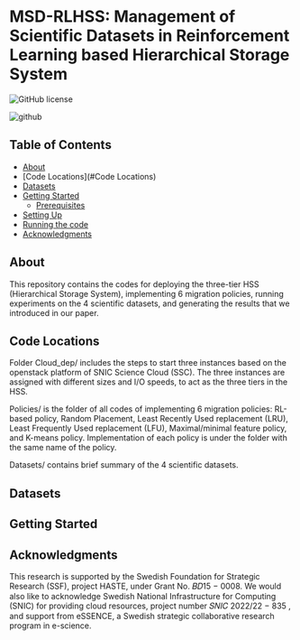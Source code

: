 # MSD-RLHSS: Management of Scientific Datasets in Reinforcement Learning based Hierarchical Storage System

![GitHub license](https://img.shields.io/badge/license-MIT-blue.svg)

![github](https://user-images.githubusercontent.com/37439749/216436763-e8b2e9c6-81d5-4453-b3ee-7e310ea9b974.png)

## Table of Contents

+ [About](#about)
+ [Code Locations](#Code Locations)
+ [Datasets](#Datasets)
+ [Getting Started](#getting_started)
    + [Prerequisites](#Prerequisites)
+ [Setting Up](#installing)
+ [Running the code](#run_locally)
+ [Acknowledgments](#acknowledgments)

## About

This repository contains the codes for deploying the three-tier HSS (Hierarchical Storage System), implementing 6 migration policies, running experiments on the 4 scientific datasets, and generating the results that we introduced in our paper.

## Code Locations

Folder Cloud_dep/ includes the steps to start three instances based on the openstack platform of SNIC Science Cloud (SSC). The three instances are assigned with different sizes and I/O speeds, to act as the three tiers in the HSS.

Policies/ is the folder of all codes of implementing 6 migration policies: RL-based policy, Random Placement, Least Recently Used replacement (LRU), Least Frequently Used replacement (LFU), Maximal/minimal feature policy, and K-means policy. Implementation of each policy is under the folder with the same name of the policy.

Datasets/ contains brief summary of the 4 scientific datasets.

## Datasets


## Getting Started


## Acknowledgments

This research is supported by the Swedish Foundation for Strategic Research (SSF), project HASTE, under Grant No. 𝐵𝐷15 − 0008. We would also like to acknowledge Swedish National Infrastructure for Computing (SNIC) for providing cloud resources, project number 𝑆𝑁𝐼𝐶 2022/22 − 835 , and support from eSSENCE, a Swedish strategic collaborative research program in e-science.
